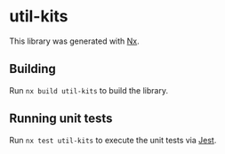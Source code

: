 # util-kits

This library was generated with [Nx](https://nx.dev).

## Building

Run `nx build util-kits` to build the library.

## Running unit tests

Run `nx test util-kits` to execute the unit tests via [Jest](https://jestjs.io).
